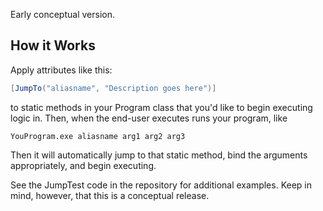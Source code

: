 Early conceptual version.

## How it Works
Apply attributes like this:

```C# 
[JumpTo("aliasname", "Description goes here")]
````

to static methods in your Program class that you'd like to begin executing logic in. Then, when the end-user executes runs your program, like

` YouProgram.exe aliasname arg1 arg2 arg3 ` 

Then it will automatically jump to that static method, bind the arguments appropriately, and begin executing.

See the JumpTest code in the repository for additional examples. Keep in mind, however, that this is a conceptual release. 
